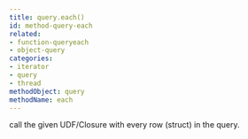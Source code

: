 ```yaml
---
title: query.each()
id: method-query-each
related:
- function-queryeach
- object-query
categories:
- iterator
- query
- thread
methodObject: query
methodName: each
---
```


call the given UDF/Closure with every row (struct) in the query.
